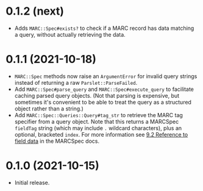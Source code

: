 # 0.1.2 (next)

- Adds `MARC::Spec#exists?` to check if a MARC record has data matching a
  query, without actually retrieving the data.

# 0.1.1 (2021-10-18)

- `MARC::Spec` methods now raise an `ArgumentError` for invalid query strings
  instead of returning a raw `Parslet::ParseFailed`.
- Add `MARC::Spec#parse_query` and `MARC::Spec#execute_query` to facilitate
  caching parsed query objects. (Not that parsing is expensive, but sometimes
  it's convenient to be able to treat the query as a structured object rather
  than a string.)
- Add `MARC::Spec::Queries::Query#tag_str` to retrieve the MARC tag specifier
  from a query object. Note that this returns a MARCSpec `fieldTag` string
  (which may include `.` wildcard characters), plus an optional, bracketed
  `index`. For more information see 
  [9.2 Reference to field data](http://marcspec.github.io/MARCspec/marc-spec.html#reference-to-field-data)
  in the MARCSpec docs.

# 0.1.0 (2021-10-15)

- Initial release.
